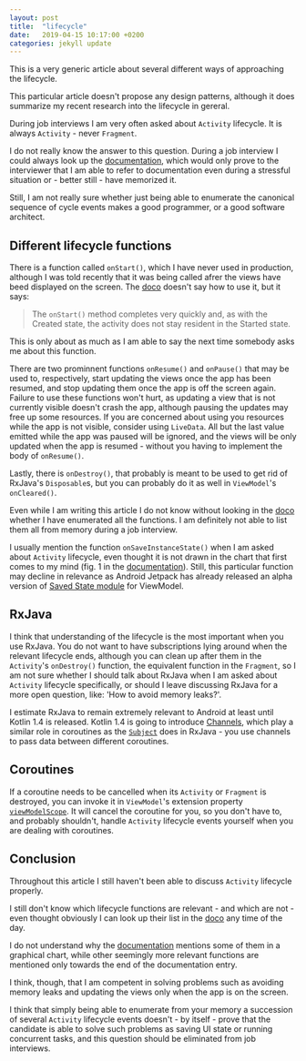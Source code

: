 ```yaml
---
layout: post
title:  "lifecycle"
date:   2019-04-15 10:17:00 +0200
categories: jekyll update
---
```


This is a very generic article about several different ways of approaching the lifecycle.

This particular article doesn't propose any design patterns, although it does summarize my recent research into the lifecycle in gereral.

During job interviews I am very often asked about `Activity` lifecycle. It is always `Activity` - never `Fragment`.

I do not really know the answer to this question. During a job interview I could always look up the [documentation][lifecycle-doco], which would only prove to the interviewer that I am able to refer to documentation even during a stressful situation or - better still - have memorized it.

Still, I am not really sure whether just being able to enumerate the canonical sequence of cycle events makes a good programmer, or a good software architect.

## Different lifecycle functions

There is a function called `onStart()`, which I have never used in production, although I was told recently that it was being called afrer the views have beed displayed on the screen. The [doco][lifecycle-doco] doesn't say how to use it, but it says:

> The `onStart()` method completes very quickly and, as with the Created state, the activity does not stay resident in the Started state.

This is only about as much as I am able to say the next time somebody asks me about this function.

There are two prominnent functions `onResume()` and `onPause()` that may be used to, respectively, start updating the views once the app has been resumed, and stop updating them once the app is off the screen again. Failure to use these functions won't hurt, as updating a view that is not currently visible doesn't crash the app, although pausing the updates may free up some resources. If you are concerned about using you resources while the app is not visible, consider using `LiveData`. All but the last value emitted while the app was paused will be ignored, and the views will be only updated when the app is resumed - without you having to implement the body of `onResume()`.

Lastly, there is `onDestroy()`, that probably is meant to be used to get rid of RxJava's `Disposable`s, but you can probably do it as well in `ViewModel`'s `onCleared()`.

Even while I am writing this article I do not know without looking in the [doco][lifecycle-doco] whether I have enumerated all the functions. I am definitely not able to list them all from memory during a job interview.

I usually mention the function `onSaveInstanceState()` when I am asked about `Activity` lifecycle, even thought it is not drawn in the chart that first comes to my mind (fig. 1 in the [documentation][lifecycle-doco]). Still, this particular function may decline in relevance as Android Jetpack has already released an alpha version of [Saved State module][savedstate] for ViewModel.

## RxJava

I think that understanding of the lifecycle is the most important when you use RxJava. You do not want to have subscriptions lying around when the relevant lifecycle ends, although you can clean up after them in the `Activity`'s `onDestroy()` function, the equivalent function in the `Fragment`, so I am not sure whether I should talk about RxJava when I am asked about `Activity` lifecycle specifically, or should I leave discussing RxJava for a more open question, like: 'How to avoid memory leaks?'.

I estimate RxJava to remain extremely relevant to Android at least until Kotlin 1.4 is released. Kotlin 1.4 is going to introduce [Channels][channels], which play a similar role in coroutines as the [`Subject`][subject] does in RxJava - you use channels to pass data between different coroutines.

## Coroutines

If a coroutine needs to be cancelled when its `Activity` or `Fragment` is destroyed, you can invoke it in `ViewModel`'s extension property [`viewModelScope`][viewmodelscope]. It will cancel the coroutine for you, so you don't have to, and probably shouldn't, handle `Activity` lifecycle events yourself when you are dealing with coroutines.


## Conclusion

Throughout this article I still haven't been able to discuss `Activity` lifecycle properly.

I still don't know which lifecycle functions are relevant - and which are not - even thought obviously I can look up their list in the [doco][lifecycle-doco] any time of the day.

I do not understand why the [documentation][lifecycle-doco] mentions some of them in a graphical chart, while other seemingly more relevant functions are mentioned only towards the end of the documentation entry.

I think, though, that I am competent in solving problems such as avoiding memory leaks and updating the views only when the app is on the screen.

I think that simply being able to enumerate from your memory a succession of several `Activity` lifecycle events doesn't - by itself - prove that the candidate is able to solve such problems as saving UI state or running concurrent tasks, and this question should be eliminated from job interviews.

[lifecycle-doco]: https://developer.android.com/guide/components/activities/activity-lifecycle
[savedstate]: https://developer.android.com/topic/libraries/architecture/viewmodel-savedstate
[subject]: http://reactivex.io/documentation/subject.html
[channels]: https://kotlinlang.org/docs/reference/coroutines/channels.html
[viewmodelscope]: https://developer.android.com/reference/kotlin/androidx/lifecycle/package-summary#(androidx.lifecycle.ViewModel).viewModelScope:kotlinx.coroutines.CoroutineScope
